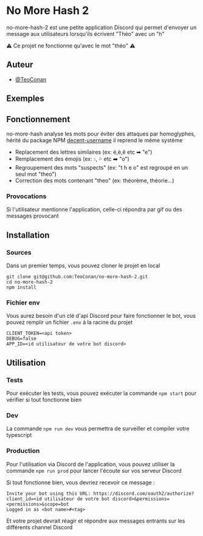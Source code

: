 # No More Hash 2

no-more-hash-2 est une petite application Discord qui permet d'envoyer un message aux utilisateurs lorsqu'ils écrivent "Théo" avec un "h"

⚠ Ce projet ne fonctionne qu'avec le mot "théo" ⚠️

## Auteur

-   [@TeoConan](https://github.com/TeoConan)

## Exemples

## Fonctionnement

no-more-hash analyse les mots pour éviter des attaques par homoglyphes, hérité du package NPM [decent-username](https://www.npmjs.com/package/decent-username) il reprend le même système

-   Replacement des lettres similaires (ex: é,è,ê etc ➡ "e")
-   Remplacement des émojis (ex: 💧, 💦 etc ➡️ "o")
-   Regroupement des mots "suspects" (ex: "t h e o" est regroupé en un seul mot "theo")
-   Correction des mots contenant "theo" (ex: théorème, théorie...)

### Provocations

Si l'utilisateur mentionne l'application, celle-ci répondra par gif ou des messages provocant

## Installation

### Sources

Dans un premier temps, vous pouvez cloner le projet en local

```shell
git clone git@github.com:TeoConan/no-more-hash-2.git
cd no-more-hash-2
npm install
```

### Fichier env

Vous aurez besoin d'un clé d'api Discord pour faire fonctionner le bot, vous pouvez remplir un fichier `.env` à la racine du projet

```
CLIENT_TOKEN=<api token>
DEBUG=false
APP_ID=<id utilisateur de votre bot discord>
```

## Utilisation

### Tests

Pour exécuter les tests, vous pouvez exécuter la commande `npm start` pour vérifier si tout fonctionne bien

### Dev

La commande `npm run dev` vous permettra de surveiller et compiler votre typescript

### Production

Pour l'utilisation via Discord de l'application, vous pouvez utiliser la commande `npm run prod` pour lancer l'écoute sur vos serveur Discord

Si tout fonctionne bien, vous devriez recevoir ce message :

```
Invite your bot using this URL: https://discord.com/oauth2/authorize?client_id=<id utilisateur de votre bot discord>&permissions=<permissions>&scope=bot
Logged in as <bot name>#<tag>
```

Et votre projet devrait réagir et répondre aux messages entrants sur les différents channel Discord
